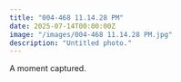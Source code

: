 ```yaml
---
title: "004-468 11.14.28 PM"
date: 2025-07-14T00:00:00Z
image: "/images/004-468 11.14.28 PM.jpg"
description: "Untitled photo."
---
```


A moment captured.
